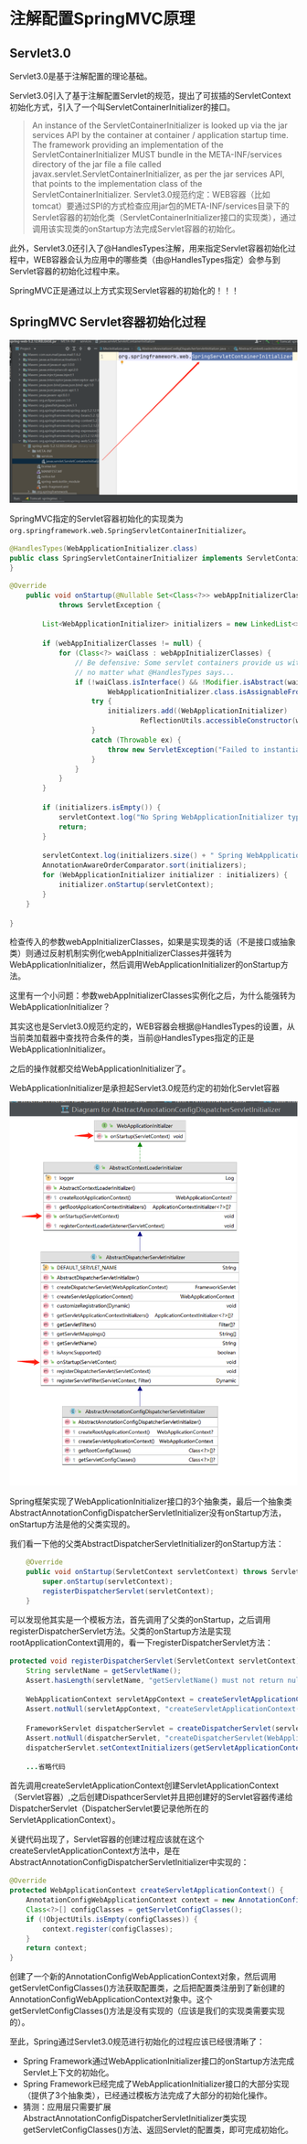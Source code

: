 # 注解配置SpringMVC原理

## Servlet3.0

Servlet3.0是基于注解配置的理论基础。

Servlet3.0引入了基于注解配置Servlet的规范，提出了可拔插的ServletContext初始化方式，引入了一个叫ServletContainerInitializer的接口。

> An instance of the ServletContainerInitializer is looked up via the jar services API by the container at container / application startup time. The framework providing an implementation of the ServletContainerInitializer MUST bundle in the META-INF/services directory of the jar file a file called javax.servlet.ServletContainerInitializer, as per the jar services API, that points to the implementation class of the ServletContainerInitializer.
> Servlet3.0规范约定：WEB容器（比如tomcat）要通过SPI的方式检查应用jar包的META-INF/services目录下的Servlet容器的初始化类（ServletContainerInitializer接口的实现类），通过调用该实现类的onStartup方法完成Servlet容器的初始化。

此外，Servlet3.0还引入了@HandlesTypes注解，用来指定Servlet容器初始化过程中，WEB容器会认为应用中的哪些类（由@HandlesTypes指定）会参与到Servlet容器的初始化过程中来。

SpringMVC正是通过以上方式实现Servlet容器的初始化的！！！

## SpringMVC Servlet容器初始化过程

![image.png](./assets/bVc9kPt.png)

SpringMVC指定的Servlet容器初始化的实现类为`org.springframework.web.SpringServletContainerInitializer`。

```java
@HandlesTypes(WebApplicationInitializer.class)
public class SpringServletContainerInitializer implements ServletContainerInitializer {
}
```

```java
@Override
    public void onStartup(@Nullable Set<Class<?>> webAppInitializerClasses, ServletContext servletContext)
            throws ServletException {

        List<WebApplicationInitializer> initializers = new LinkedList<>();

        if (webAppInitializerClasses != null) {
            for (Class<?> waiClass : webAppInitializerClasses) {
                // Be defensive: Some servlet containers provide us with invalid classes,
                // no matter what @HandlesTypes says...
                if (!waiClass.isInterface() && !Modifier.isAbstract(waiClass.getModifiers()) &&
                        WebApplicationInitializer.class.isAssignableFrom(waiClass)) {
                    try {
                        initializers.add((WebApplicationInitializer)
                                ReflectionUtils.accessibleConstructor(waiClass).newInstance());
                    }
                    catch (Throwable ex) {
                        throw new ServletException("Failed to instantiate WebApplicationInitializer class", ex);
                    }
                }
            }
        }

        if (initializers.isEmpty()) {
            servletContext.log("No Spring WebApplicationInitializer types detected on classpath");
            return;
        }

        servletContext.log(initializers.size() + " Spring WebApplicationInitializers detected on classpath");
        AnnotationAwareOrderComparator.sort(initializers);
        for (WebApplicationInitializer initializer : initializers) {
            initializer.onStartup(servletContext);
        }
    }

}
```

检查传入的参数webAppInitializerClasses，如果是实现类的话（不是接口或抽象类）则通过反射机制实例化webAppInitializerClasses并强转为WebApplicationInitializer，然后调用WebApplicationInitializer的onStartup方法。

这里有一个小问题：参数webAppInitializerClasses实例化之后，为什么能强转为WebApplicationInitializer？

其实这也是Servlet3.0规范约定的，WEB容器会根据@HandlesTypes的设置，从当前类加载器中查找符合条件的类，当前@HandlesTypes指定的正是WebApplicationInitializer。

之后的操作就都交给WebApplicationInitializer了。



WebApplicationInitializer是承担起Servlet3.0规范约定的初始化Servlet容器

![image.png](./assets/bVc9kPW.png)

Spring框架实现了WebApplicationInitializer接口的3个抽象类，最后一个抽象类AbstractAnnotationConfigDispatcherServletInitializer没有onStartup方法，onStartup方法是他的父类实现的。

我们看一下他的父类AbstractDispatcherServletInitializer的onStartup方法：

```java
    @Override
    public void onStartup(ServletContext servletContext) throws ServletException {
        super.onStartup(servletContext);
        registerDispatcherServlet(servletContext);
    }
```

可以发现他其实是一个模板方法，首先调用了父类的onStartup，之后调用registerDispatcherServlet方法。父类的onStartup方法是实现rootApplicationContext调用的，看一下registerDispatcherServlet方法：

```java
protected void registerDispatcherServlet(ServletContext servletContext) {
    String servletName = getServletName();
    Assert.hasLength(servletName, "getServletName() must not return null or empty");

    WebApplicationContext servletAppContext = createServletApplicationContext();
    Assert.notNull(servletAppContext, "createServletApplicationContext() must not return null");

    FrameworkServlet dispatcherServlet = createDispatcherServlet(servletAppContext);
    Assert.notNull(dispatcherServlet, "createDispatcherServlet(WebApplicationContext) must not return null");
    dispatcherServlet.setContextInitializers(getServletApplicationContextInitializers());

    ...省略代码
```

首先调用createServletApplicationContext创建ServletApplicationContext（Servlet容器）,之后创建DispathcerServlet并且把创建好的Servlet容器传递给DispatcherServlet（DispatcherServlet要记录他所在的ServletApplicationContext）。

关键代码出现了，Servlet容器的创建过程应该就在这个createServletApplicationContext方法中，是在AbstractAnnotationConfigDispatcherServletInitializer中实现的：

```java
@Override
protected WebApplicationContext createServletApplicationContext() {
    AnnotationConfigWebApplicationContext context = new AnnotationConfigWebApplicationContext();
    Class<?>[] configClasses = getServletConfigClasses();
    if (!ObjectUtils.isEmpty(configClasses)) {
        context.register(configClasses);
    }
    return context;
}
```

创建了一个新的AnnotationConfigWebApplicationContext对象，然后调用getServletConfigClasses()方法获取配置类，之后把配置类注册到了新创建的AnnotationConfigWebApplicationContext对象中。这个getServletConfigClasses()方法是没有实现的（应该是我们的实现类需要实现的）。

至此，Spring通过Servlet3.0规范进行初始化的过程应该已经很清晰了：

- Spring Framework通过WebApplicationInitializer接口的onStartup方法完成Servlet上下文的初始化。
- Spring Framework已经完成了WebApplicationInitializer接口的大部分实现（提供了3个抽象类），已经通过模板方法完成了大部分的初始化操作。
- 猜测：应用层只需要扩展AbstractAnnotationConfigDispatcherServletInitializer类实现getServletConfigClasses()方法、返回Servlet的配置类，即可完成初始化。
